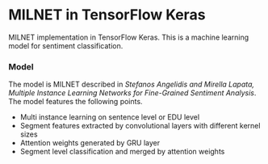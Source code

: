 # MILNET in TensorFlow Keras
MILNET implementation in TensorFlow Keras. This is a machine learning model for sentiment classification.



### Model

The model is MILNET described in _Stefanos Angelidis and Mirella Lapata, Multiple Instance Learning Networks for Fine-Grained Sentiment Analysis_. The model features the following points.

- Multi instance learning on sentence level or EDU level
- Segment features extracted by convolutional layers with different kernel sizes
- Attention weights generated by GRU layer
- Segment level classification and merged by attention weights